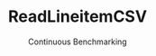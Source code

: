 ---
layout: docu
title: ReadLineitemCSV
subtitle: Continuous Benchmarking
selected: CSV
expanded: Benchmarking
benchmark: /individual_results/ReadLineitemCSV.html
---